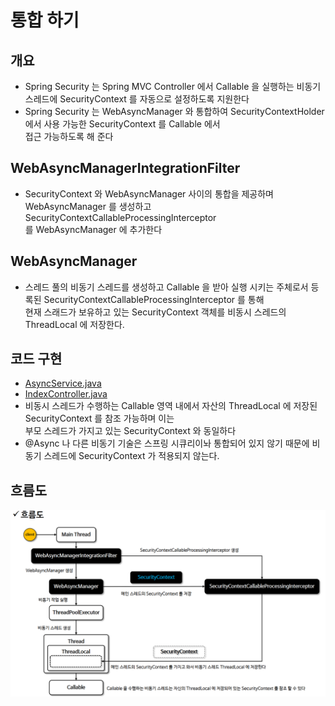 # 통합 하기

## 개요
- Spring Security 는 Spring MVC Controller 에서 Callable 을 실행하는 비동기 스레드에 SecurityContext 를 자동으로 설정하도록 지원한다
- Spring Security 는 WebAsyncManager 와 통합하여 SecurityContextHolder 에서 사용 가능한 SecurityContext 를 Callable 에서   
접근 가능하도록 해 준다

## WebAsyncManagerIntegrationFilter
- SecurityContext 와 WebAsyncManager 사이의 통합을 제공하며 WebAsyncManager 를 생성하고 SecurityContextCallableProcessingInterceptor   
를 WebAsyncManager 에 추가한다

## WebAsyncManager
- 스레드 풀의 비동기 스레드를 생성하고 Callable 을 받아 실행 시키는 주체로서 등록된 SecurityContextCallableProcessingInterceptor 를 통해   
현재 스래드가 보유하고 있는 SecurityContext 객체를 비동시 스레드의 ThreadLocal 에 저장한다.

## 코드 구현
- [AsyncService.java](./src/main/java/com/spring/security/AsyncService.java)
- [IndexController.java](./src/main/java/com/spring/security/IndexController.java)
- 비동시 스레드가 수행하는 Callable 영역 내에서 자산의 ThreadLocal 에 저장된 SecurityContext 를 참조 가능하며 이는   
부모 스레드가 가지고 있는 SecurityContext 와 동일하다
- @Async 나 다른 비동기 기술은 스프링 시큐리이놔 통합되어 있지 않기 때문에 비동기 스레드에 SecurityContext 가 적용되지 않는다.

## 흐름도
![AsyncSecurity](./img/AsyncSecyrity.png)